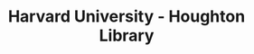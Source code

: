 ---
layout: repo
title: "Harvard University - Houghton Library"
id: 17728
permalink: repos/17728/
---